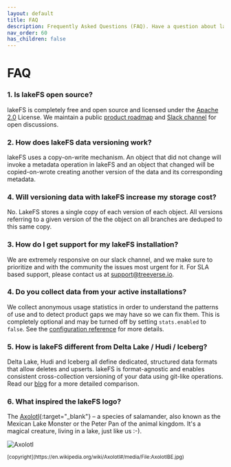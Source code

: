 ```yaml
---
layout: default
title: FAQ
description: Frequently Asked Questions (FAQ). Have a question about lakeFS? Find our what others where asking
nav_order: 60
has_children: false
---
```


# FAQ

### 1. Is lakeFS open source?
lakeFS is completely free and open source and licensed under the [Apache 2.0](https://www.apache.org/licenses/LICENSE-2.0) License. We maintain a public [product roadmap](https://docs.lakefs.io/understand/roadmap.html) and [Slack channel](https://join.slack.com/t/lakefs/shared_invite/zt-ks1fwp0w-bgD9PIekW86WF25nE_8_tw) for open discussions.

### 2. How does lakeFS data versioning work?
lakeFS uses a copy-on-write mechanism. An object that did not change will invoke a metadata operation in lakeFS and an object that changed will be copied-on-wrote creating another version of the data and its corresponding metadata. 

### 4. Will versioning data with lakeFS increase my storage cost?
No. LakeFS stores a single copy of each version of each object. All versions referring to a given version of the the object on all branches are deduped to this same copy.

### 3. How do I get support for my lakeFS installation?
We are extremely responsive on our slack channel, and we make sure to prioritize and with the community the issues most urgent for it. For SLA based support, please contact us at [support@treeverse.io](mailto:support@treeverse.io).

### 4. Do you collect data from your active installations?
We collect anonymous usage statistics in order to understand the patterns of use and to detect product gaps we may have so we can fix them. This is completely optional and may be turned off by setting `stats.enabled` to `false`. See the [configuration reference](reference/configuration.md#reference) for more details.

### 5. How is lakeFS different from Delta Lake / Hudi / Iceberg?
Delta Lake, Hudi and Iceberg all define dedicated, structured data formats that allow deletes and upserts. lakeFS is format-agnostic and enables consistent cross-collection versioning of your data using git-like operations. Read our [blog](https://lakefs.io/hudi-iceberg-and-delta-lake-data-lake-table-formats-compared/) for a more detailed comparison. 

### 6. What inspired the lakeFS logo?
The [Axolotl](https://en.wikipedia.org/wiki/Axolotl){:target="_blank"} – a species of salamander, also known as the Mexican Lake Monster or the Peter Pan of the animal kingdom. It's a magical creature, living in a lake, just like us :-).

![Axolotl](https://upload.wikimedia.org/wikipedia/commons/f/f6/AxolotlBE.jpg)

<small>
    [copyright](https://en.wikipedia.org/wiki/Axolotl#/media/File:AxolotlBE.jpg)
</small>
